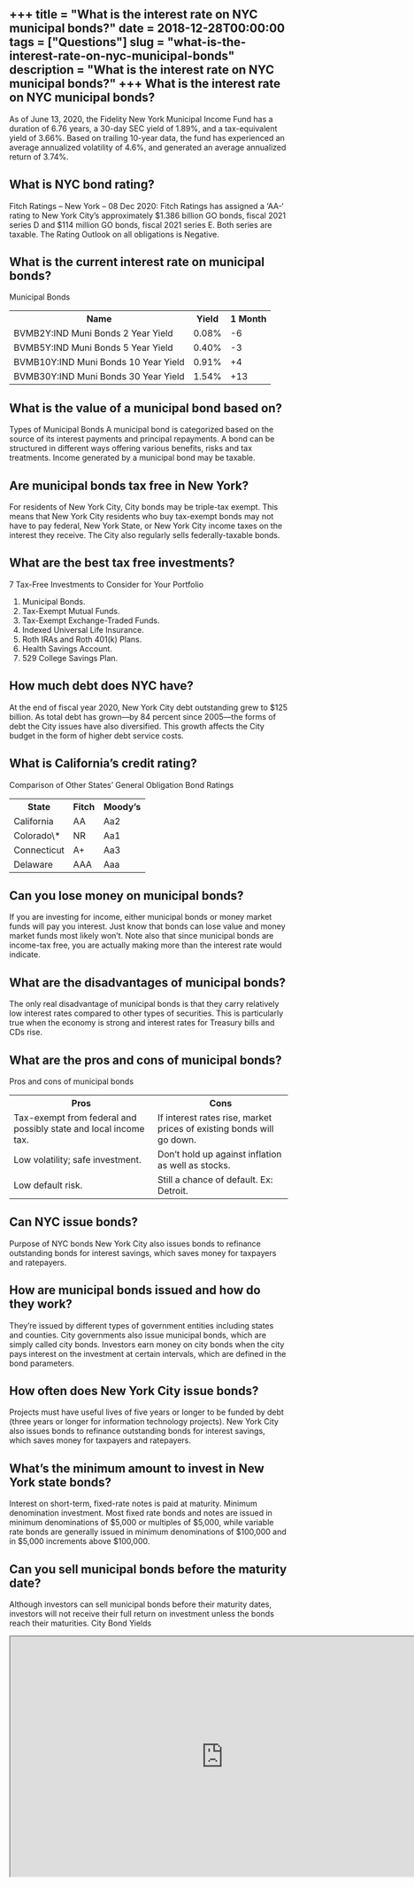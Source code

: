 +++
title = "What is the interest rate on NYC municipal bonds?"
date = 2018-12-28T00:00:00
tags = ["Questions"]
slug = "what-is-the-interest-rate-on-nyc-municipal-bonds"
description = "What is the interest rate on NYC municipal bonds?"
+++
What is the interest rate on NYC municipal bonds?
-------------------------------------------------

As of June 13, 2020, the Fidelity New York Municipal Income Fund has a duration of 6.76 years, a 30-day SEC yield of 1.89%, and a tax-equivalent yield of 3.66%. Based on trailing 10-year data, the fund has experienced an average annualized volatility of 4.6%, and generated an average annualized return of 3.74%.

What is NYC bond rating?
------------------------

Fitch Ratings – New York – 08 Dec 2020: Fitch Ratings has assigned a ‘AA-‘ rating to New York City’s approximately $1.386 billion GO bonds, fiscal 2021 series D and $114 million GO bonds, fiscal 2021 series E. Both series are taxable. The Rating Outlook on all obligations is Negative.

What is the current interest rate on municipal bonds?
-----------------------------------------------------

Municipal Bonds

<table><tr><th>Name</th><th>Yield</th><th>1 Month</th></tr><tr><td>BVMB2Y:IND Muni Bonds 2 Year Yield</td><td>0.08%</td><td>-6</td></tr><tr><td>BVMB5Y:IND Muni Bonds 5 Year Yield</td><td>0.40%</td><td>-3</td></tr><tr><td>BVMB10Y:IND Muni Bonds 10 Year Yield</td><td>0.91%</td><td>+4</td></tr><tr><td>BVMB30Y:IND Muni Bonds 30 Year Yield</td><td>1.54%</td><td>+13</td></tr></table>

What is the value of a municipal bond based on?
-----------------------------------------------

Types of Municipal Bonds A municipal bond is categorized based on the source of its interest payments and principal repayments. A bond can be structured in different ways offering various benefits, risks and tax treatments. Income generated by a municipal bond may be taxable.

Are municipal bonds tax free in New York?
-----------------------------------------

For residents of New York City, City bonds may be triple-tax exempt. This means that New York City residents who buy tax-exempt bonds may not have to pay federal, New York State, or New York City income taxes on the interest they receive. The City also regularly sells federally-taxable bonds.

What are the best tax free investments?
---------------------------------------

7 Tax-Free Investments to Consider for Your Portfolio

1. Municipal Bonds.
2. Tax-Exempt Mutual Funds.
3. Tax-Exempt Exchange-Traded Funds.
4. Indexed Universal Life Insurance.
5. Roth IRAs and Roth 401(k) Plans.
6. Health Savings Account.
7. 529 College Savings Plan.

How much debt does NYC have?
----------------------------

At the end of fiscal year 2020, New York City debt outstanding grew to $125 billion. As total debt has grown—by 84 percent since 2005—the forms of debt the City issues have also diversified. This growth affects the City budget in the form of higher debt service costs.

What is California’s credit rating?
-----------------------------------

Comparison of Other States’ General Obligation Bond Ratings

<table><tr><th>State</th><th>Fitch</th><th>Moody’s</th></tr><tr><td>California</td><td>AA</td><td>Aa2</td></tr><tr><td>Colorado\*</td><td>NR</td><td>Aa1</td></tr><tr><td>Connecticut</td><td>A+</td><td>Aa3</td></tr><tr><td>Delaware</td><td>AAA</td><td>Aaa</td></tr></table>

Can you lose money on municipal bonds?
--------------------------------------

If you are investing for income, either municipal bonds or money market funds will pay you interest. Just know that bonds can lose value and money market funds most likely won’t. Note also that since municipal bonds are income-tax free, you are actually making more than the interest rate would indicate.

What are the disadvantages of municipal bonds?
----------------------------------------------

The only real disadvantage of municipal bonds is that they carry relatively low interest rates compared to other types of securities. This is particularly true when the economy is strong and interest rates for Treasury bills and CDs rise.

What are the pros and cons of municipal bonds?
----------------------------------------------

Pros and cons of municipal bonds

<table><tr><th>Pros</th><th>Cons</th></tr><tr><td>Tax-exempt from federal and possibly state and local income tax.</td><td>If interest rates rise, market prices of existing bonds will go down.</td></tr><tr><td>Low volatility; safe investment.</td><td>Don’t hold up against inflation as well as stocks.</td></tr><tr><td>Low default risk.</td><td>Still a chance of default. Ex: Detroit.</td></tr></table>

Can NYC issue bonds?
--------------------

Purpose of NYC bonds New York City also issues bonds to refinance outstanding bonds for interest savings, which saves money for taxpayers and ratepayers.

How are municipal bonds issued and how do they work?
----------------------------------------------------

They’re issued by different types of government entities including states and counties. City governments also issue municipal bonds, which are simply called city bonds. Investors earn money on city bonds when the city pays interest on the investment at certain intervals, which are defined in the bond parameters.

How often does New York City issue bonds?
-----------------------------------------

Projects must have useful lives of five years or longer to be funded by debt (three years or longer for information technology projects). New York City also issues bonds to refinance outstanding bonds for interest savings, which saves money for taxpayers and ratepayers.

What’s the minimum amount to invest in New York state bonds?
------------------------------------------------------------

Interest on short-term, fixed-rate notes is paid at maturity. Minimum denomination investment. Most fixed rate bonds and notes are issued in minimum denominations of $5,000 or multiples of $5,000, while variable rate bonds are generally issued in minimum denominations of $100,000 and in $5,000 increments above $100,000.

Can you sell municipal bonds before the maturity date?
------------------------------------------------------

Although investors can sell municipal bonds before their maturity dates, investors will not receive their full return on investment unless the bonds reach their maturities. City Bond Yields

<iframe allow="accelerometer; autoplay; clipboard-write; encrypted-media; gyroscope; picture-in-picture" allowfullscreen="" class="__youtube_prefs__  epyt-is-override  no-lazyload" data-no-lazy="1" data-origheight="433" data-origwidth="770" data-skipgform_ajax_framebjll="" height="433" id="_ytid_88415" loading="lazy" src="https://www.youtube.com/embed/O2W935hzYpQ?enablejsapi=1&autoplay=0&cc_load_policy=0&cc_lang_pref=&iv_load_policy=1&loop=0&modestbranding=0&rel=1&fs=1&playsinline=0&autohide=2&theme=dark&color=red&controls=1&" title="YouTube player" width="770"></iframe>